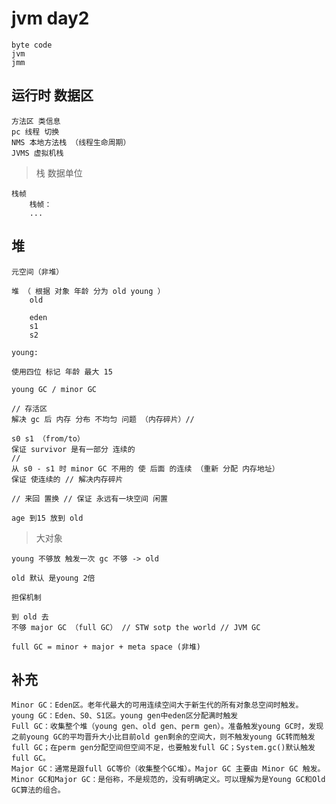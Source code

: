 

# jvm day2 

    byte code
    jvm
    jmm
    
##  运行时 数据区

    方法区 类信息
    pc 线程 切换
    NMS 本地方法栈 （线程生命周期）
    JVMS 虚拟机栈   
    
    
> 栈 数据单位 

    栈帧
        栈帧：
        ...
                
                
## 堆
    
    元空间（非堆）
    
    堆 （ 根据 对象 年龄 分为 old young ）
        old
        
        eden
        s1
        s2
    
    young:
    
    使用四位 标记 年龄 最大 15
    
    young GC / minor GC
    
    // 存活区
    解决 gc 后 内存 分布 不均匀 问题 （内存碎片）//
    
    s0 s1 （from/to） 
    保证 survivor 是有一部分 连续的
    //
    从 s0 - s1 时 minor GC 不用的 使 后面 的连续 （重新 分配 内存地址） 
    保证 使连续的 // 解决内存碎片
    
    // 来回 置换 // 保证 永远有一块空间 闲置
    
    age 到15 放到 old
    
    
> 大对象

    young 不够放 触发一次 gc 不够 -> old

    old 默认 是young 2倍

    担保机制    
    
    到 old 去
    不够 major GC （full GC） // STW sotp the world // JVM GC
    
    full GC = minor + major + meta space (非堆)
    
## 补充
   
    Minor GC：Eden区。老年代最大的可用连续空间大于新生代的所有对象总空间时触发。
    young GC：Eden、S0、S1区。young gen中eden区分配满时触发
    Full GC：收集整个堆（young gen、old gen、perm gen）。准备触发young GC时，发现之前young GC的平均晋升大小比目前old gen剩余的空间大，则不触发young GC转而触发full GC；在perm gen分配空间但空间不足，也要触发full GC；System.gc()默认触发full GC。
    Major GC：通常是跟full GC等价（收集整个GC堆）。Major GC 主要由 Minor GC 触发。
    Minor GC和Major GC：是俗称，不是规范的，没有明确定义。可以理解为是Young GC和Old GC算法的组合。





    
    
    
    
    
    
    
    
    
    
    
        
    